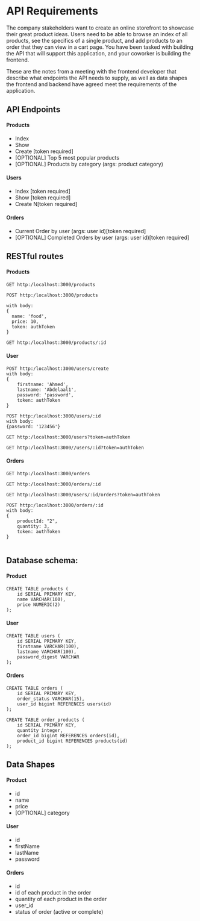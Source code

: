 # API Requirements
The company stakeholders want to create an online storefront to showcase their great product ideas. Users need to be able to browse an index of all products, see the specifics of a single product, and add products to an order that they can view in a cart page. You have been tasked with building the API that will support this application, and your coworker is building the frontend.

These are the notes from a meeting with the frontend developer that describe what endpoints the API needs to supply, as well as data shapes the frontend and backend have agreed meet the requirements of the application. 

## API Endpoints
#### Products
- Index 
- Show
- Create [token required]
- [OPTIONAL] Top 5 most popular products 
- [OPTIONAL] Products by category (args: product category)

#### Users
- Index [token required]
- Show [token required]
- Create N[token required]

#### Orders
- Current Order by user (args: user id)[token required]
- [OPTIONAL] Completed Orders by user (args: user id)[token required]

## RESTful routes
#### Products
```
GET http:/localhost:3000/products

POST http:/localhost:3000/products

with body:
{
  name: 'food',
  price: 10,
  token: authToken
}

GET http:/localhost:3000/products/:id
```

#### User
```
POST http:/localhost:3000/users/create
with body:
{
    firstname: 'Ahmed',
    lastname: 'Abdelaal1',
    password: 'password',
    token: authToken
}

POST http:/localhost:3000/users/:id
with body:
{password: '123456'}

GET http:/localhost:3000/users?token=authToken

GET http:/localhost:3000//users/:id?token=authToken
```

#### Orders
```
GET http:/localhost:3000/orders

GET http:/localhost:3000/orders/:id

GET http:/localhost:3000/users/:id/orders?token=authToken

POST http:/localhost:3000/orders/:id
with body:
{
    productId: "2",
    quantity: 3,
    token: authToken
}
    
```

## Database schema:
#### Product
```
CREATE TABLE products (
    id SERIAL PRIMARY KEY,
    name VARCHAR(100),
    price NUMERIC(2)
);
```

#### User
```
CREATE TABLE users (
    id SERIAL PRIMARY KEY,
    firstname VARCHAR(100),
    lastname VARCHAR(100), 
    password_digest VARCHAR
);
```

#### Orders
```
CREATE TABLE orders (
    id SERIAL PRIMARY KEY,
    order_status VARCHAR(15),
    user_id bigint REFERENCES users(id)
);
```

```
CREATE TABLE order_products (
    id SERIAL PRIMARY KEY,
    quantity integer,
    order_id bigint REFERENCES orders(id),
    product_id bigint REFERENCES products(id)
);
```

## Data Shapes
#### Product
-  id
- name
- price
- [OPTIONAL] category

#### User
- id
- firstName
- lastName
- password

#### Orders
- id
- id of each product in the order
- quantity of each product in the order
- user_id
- status of order (active or complete)


